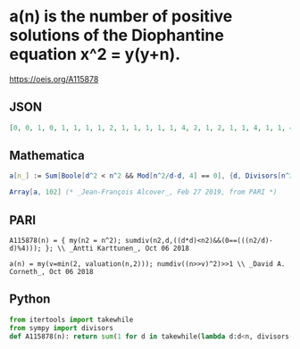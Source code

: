 # a\(n\) is the number of positive solutions of the Diophantine equation x^2 \= y\(y\+n\)\.
https://oeis.org/A115878
## JSON
```JSON
[0, 0, 1, 0, 1, 1, 1, 1, 2, 1, 1, 1, 1, 1, 4, 2, 1, 2, 1, 1, 4, 1, 1, 4, 2, 1, 3, 1, 1, 4, 1, 3, 4, 1, 4, 2, 1, 1, 4, 4, 1, 4, 1, 1, 7, 1, 1, 7, 2, 2, 4, 1, 1, 3, 4, 4, 4, 1, 1, 4, 1, 1, 7, 4, 4, 4, 1, 1, 4, 4, 1, 7, 1, 1, 7, 1, 4, 4, 1, 7, 4, 1, 1, 4, 4, 1, 4, 4, 1, 7, 4, 1, 4, 1, 4, 10, 1, 2, 7, 2, 1, 4]
```
## Mathematica
```Mathematica
a[n_] := Sum[Boole[d^2 < n^2 && Mod[n^2/d-d, 4] == 0], {d, Divisors[n^2]}];
```
```Mathematica
Array[a, 102] (* _Jean-François Alcover_, Feb 27 2019, from PARI *)
```
## PARI
```PARI
A115878(n) = { my(n2 = n^2); sumdiv(n2,d,((d*d)<n2)&&(0==(((n2/d)-d)%4))); }; \\ _Antti Karttunen_, Oct 06 2018
```
```PARI
a(n) = my(v=min(2, valuation(n,2))); numdiv((n>>v)^2)>>1 \\ _David A. Corneth_, Oct 06 2018
```
## Python
```Python
from itertools import takewhile
from sympy import divisors
def A115878(n): return sum(1 for d in takewhile(lambda d:d<n, divisors(n**2)) if not (d-n**2//d)&3) # _Chai Wah Wu_, Aug 21 2024
```
